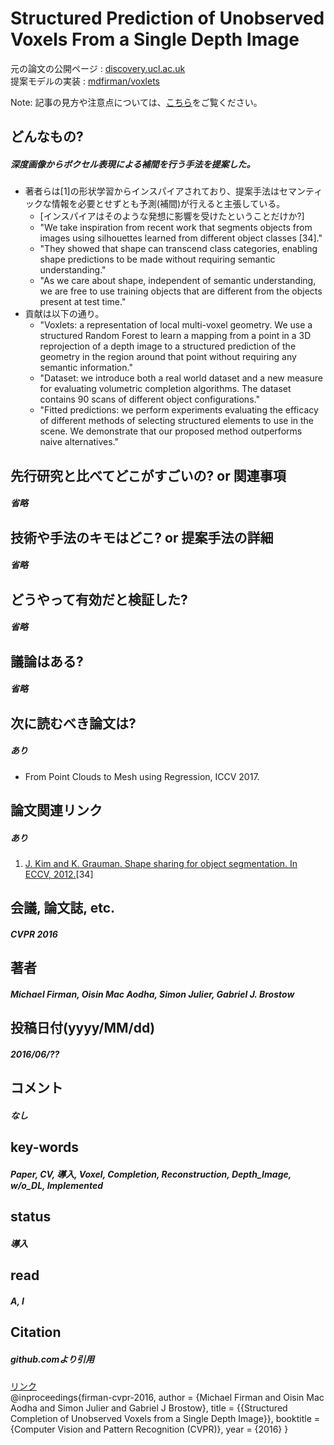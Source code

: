 # Structured Prediction of Unobserved Voxels From a Single Depth Image

元の論文の公開ページ : [discovery.ucl.ac.uk](https://discovery.ucl.ac.uk/id/eprint/1533148/1/Firman_structured-prediction-unobserved.pdf)  
提案モデルの実装 : [mdfirman/voxlets](https://github.com/mdfirman/voxlets)  

Note: 記事の見方や注意点については、[こちら](/)をご覧ください。

## どんなもの?
##### 深度画像からボクセル表現による補間を行う手法を提案した。
- 著者らは[1]の形状学習からインスパイアされており、提案手法はセマンティックな情報を必要とせずとも予測(補間)が行えると主張している。
  - [インスパイアはそのような発想に影響を受けたということだけか?]
  - "We take inspiration from recent work that segments objects from images using silhouettes learned from different object classes [34]."
  - "They showed that shape can transcend class categories, enabling shape predictions to be made without requiring semantic understanding."
  - "As we care about shape, independent of semantic understanding, we are free to use training objects that are different from the objects present at test time."
- 貢献は以下の通り。
  - "Voxlets: a representation of local multi-voxel geometry. We use a structured Random Forest to learn a mapping from a point in a 3D reprojection of a depth image to a structured prediction of the geometry in the region around that point without requiring any semantic information."
  - "Dataset: we introduce both a real world dataset and a new measure for evaluating volumetric completion algorithms. The dataset contains 90 scans of different object configurations."
  - "Fitted predictions: we perform experiments evaluating the efficacy of different methods of selecting structured elements to use in the scene. We demonstrate that our proposed method outperforms naive alternatives."

## 先行研究と比べてどこがすごいの? or 関連事項
##### 省略

## 技術や手法のキモはどこ? or 提案手法の詳細
##### 省略

## どうやって有効だと検証した?
##### 省略

## 議論はある?
##### 省略

## 次に読むべき論文は?
##### あり
- From Point Clouds to Mesh using Regression, ICCV 2017.

## 論文関連リンク
##### あり
1. [J. Kim and K. Grauman. Shape sharing for object segmentation. In ECCV, 2012.](http://vision.cs.utexas.edu/projects/shapesharing/)[34]

## 会議, 論文誌, etc.
##### CVPR 2016

## 著者
##### Michael Firman, Oisin Mac Aodha, Simon Julier, Gabriel J. Brostow

## 投稿日付(yyyy/MM/dd)
##### 2016/06/??

## コメント
##### なし

## key-words
##### Paper, CV, 導入, Voxel, Completion, Reconstruction, Depth_Image, w/o_DL, Implemented

## status
##### 導入

## read
##### A, I

## Citation
##### github.comより引用
[リンク](https://github.com/mdfirman/voxlets)  
@inproceedings{firman-cvpr-2016,
  author = {Michael Firman and Oisin Mac Aodha and Simon Julier and Gabriel J Brostow},
  title = {{Structured Completion of Unobserved Voxels from a Single Depth Image}},
  booktitle = {Computer Vision and Pattern Recognition (CVPR)},
  year = {2016}
}
